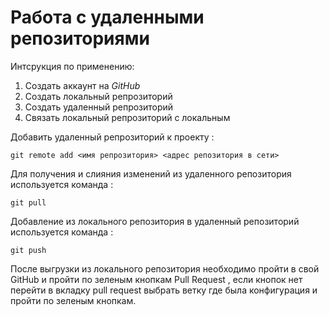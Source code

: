 # Работа с удаленными репозиториями

Интсрукция по применению: 
1. Создать аккаунт на *GitHub*
2. Создать локальный репрозиторий 
3. Создать удаленный репрозиторий
4. Связать локальный репрозиторий с локальным

Добавить удаленный репрозиторий к проекту :
```
git remote add <имя репрозитория> <адрес репозитория в сети>
```
Для получения и слияния изменений из удаленного репозитория используется команда :
```
git pull
```
Добавление из локального репозитория в удаленный репозиторий используется команда :
```
git push
```
После выгрузки из локального репозитория необходимо пройти в свой GitHub и пройти по зеленым кнопкам Pull Request , если кнопок нет перейти в вкладку pull request выбрать ветку где была конфигурация и пройти по зеленым кнопкам.
